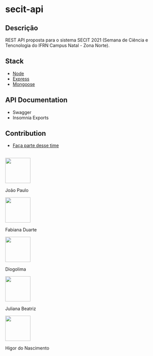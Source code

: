 # secit-api

## Descrição
REST API proposta para o sistema SECIT 2021 (Semana de Ciência e Tencnologia do IFRN Campus Natal - Zona Norte).

## Stack
- [Node](https://nodejs.org/en/)
- [Express](https://expressjs.com/pt-br/)
- [Mongoose](https://mongoosejs.com/)

## API Documentation
- Swagger
- Insomnia Exports

## Contribution
- [Faça parte desse time](./.github/contribution.md)
<br>
<div >
<img width="80" src="https://avatars.githubusercontent.com/u/30635578?s=400&u=e0d75afd6042b3f7d3900156661522c42888dfc2&v=4" > <p>João Paulo</p> 

  <img width="80" src="https://i.imgur.com/0Cggo4a.png" > <p>Fabiana Duarte</p> 

<img width="80" src="https://avatars.githubusercontent.com/u/45470736?s=460&u=c1167c68d2a2a5300fe01050d75d9dff115802fd&v=4" > <p>Diogolima</p> 
<img width="80" src="https://avatars.githubusercontent.com/u/49319083?s=460&u=27b65d287dd0a50428518e58aeb99d6bdeaf6afc&v=4" > <p>Juliana Beatriz</p> 
<img width="80" src="https://scontent-for1-1.xx.fbcdn.net/v/t1.0-1/p240x240/139905532_412018143450618_992214037026578403_o.jpg?_nc_cat=107&ccb=3&_nc_sid=dbb9e7&_nc_ohc=wdAeou4veVUAX-2yOXt&_nc_ht=scontent-for1-1.xx&tp=6&oh=38acc3ebd888f5c2a2b7c8cc14e57a36&oe=604A5FFF" > <p>Higor do Nascimento</p> 


</div>
